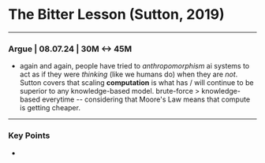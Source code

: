 # The Bitter Lesson (Sutton, 2019) 

---
### Argue | 08.07.24 | 30M <-> 45M
* again and again, people have tried to *anthropomorphism* ai systems to act as if they were *thinking* (like we humans do) when they are *not*.
Sutton covers that scaling **computation** is what has / will continue to be superior to any knowledge-based model. brute-force > knowledge-based everytime --
considering that Moore's Law means that compute is getting cheaper.



--- 
### Key Points 
* 